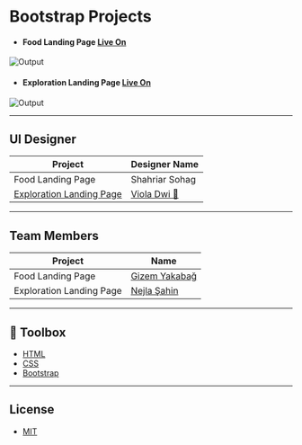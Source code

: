 # Bootstrap Projects

- #### Food Landing Page  [Live On](https://gizemykbg.github.io/Bootstrap-Projects/foodLandingPage/)

![Output](./docs/food-landing-page.gif)

- #### Exploration Landing Page [Live On](https://nejlasahin.me/basic-projects-for-frontend/exploration-landing-page/)

![Output](./docs/exploration-landing-page.gif)

----

## UI Designer

| Project               | Designer Name                                               |
| ------------------ | -------------------------------------------------- |
| Food Landing Page | Shahriar Sohag |
| [Exploration Landing Page](https://dribbble.com/shots/16405121-agenda-Online-Event-Website) | [Viola Dwi 🖖](https://dribbble.com/violadwip_)          |

----

## Team Members

| Project               | Name                                               |
| ------------------ | -------------------------------------------------- |
| Food Landing Page | [Gizem Yakabağ](https://github.com/gizemykbg) |
| Exploration Landing Page | [Nejla Şahin](https://github.com/nejlasahin)          |

----

## 🧰 Toolbox

- [HTML]() 
- [CSS]() 
- [Bootstrap]() 

----

## License

- [MIT](https://github.com/gizemykbg/Bootstrap-Projects/blob/main/LICENSE) 


